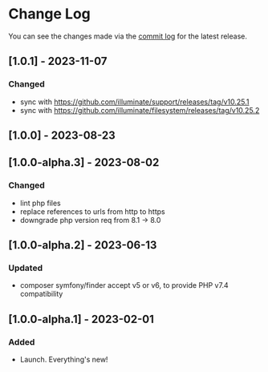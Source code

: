 # Change Log

You can see the changes made via the [commit log](https://github.com/themehybrid/hybrid-filesystem/commits/master) for the latest release.

## [1.0.1] - 2023-11-07

### Changed

- sync with https://github.com/illuminate/support/releases/tag/v10.25.1
- sync with https://github.com/illuminate/filesystem/releases/tag/v10.25.2

## [1.0.0] - 2023-08-23

## [1.0.0-alpha.3] - 2023-08-02

### Changed

- lint php files
- replace references to urls from http to https
- downgrade php version req from 8.1 -> 8.0

## [1.0.0-alpha.2] - 2023-06-13

### Updated

- composer symfony/finder accept v5 or v6, to provide PHP v7.4 compatibility

## [1.0.0-alpha.1] - 2023-02-01

### Added

- Launch.  Everything's new!
